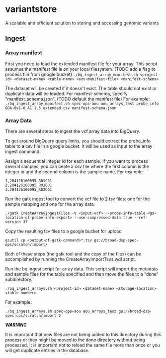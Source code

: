 # variantstore
A scalable and efficient solution to storing and accessing genomic variants

## Ingest
### Array manifest
First you need to load the extended manifest file for your array. This script assumes the manifest file is on your local filesystem. (TODO add a flag to process file from google bucket)
`./bq_ingest_array_manifest.sh <project-id> <dataset-name> <table-name> <ext-manifest-file> <manifest-schema>`

The dataset will be created if it doesn't exist. The table should not exist or duplicate data will be loaded. For manifest-schema, specify "manifest_schema.json". (TODO default the manifest file) For example: `./bq_ingest_array_manifest.sh spec-ops-aou aou_arrays_test probe_info GDA-8v1-0_A1.1.5.extended.csv manifest-schema.json`

### Array Data
There are several steps to ingest the vcf array data into BigQuery.

To get around BigQuery query limits, you should extract the probe_info table to a csv file in a google bucket. It will be used as input to the array ingest command.


Assign a sequential integer id for each sample. If you want to process several samples, you can ceate a csv file where the first column is the integer id and the second column is the sample name. For example:

	1,204126160095_R01C01
	2,204126160095_R02C01
	3,204126160095_R03C01

Run the gatk ingest tool to convert the vcf file to 2 tsv files: one for the sample mapping and one for the array data. 

	./gatk CreateArrayIngestFiles -V <input-vcf> --probe-info-table <gs-location-of-probe-info-export> --use-compressed-data true --ref-version 37

Copy the resulting tsv files to a google bucket for upload 

	gsutil cp <output-of-gatk-command>*.tsv gs://broad-dsp-spec-ops/scratch/import/

Both of these steps (the gatk tool and the copy of the files) can be accomplished by running the CreateArrayImportTsvs.wdl script.

Run the bq ingest script for array data. This script will import the metadata and sample files for the table specified and then move the files to a "done" subdirectory.

	./bq_ingest_arrays.sh <project-id> <dataset-name> <storage-location> <table-number>
	
For example:

	./bq_ingest_arrays.sh spec-ops-aou aou_arrays_test gs://broad-dsp-spec-ops/scratch/import 2

_**WARNING**_ 

It is important that new files are not being added to this directory during this process or they might be moved to the done directory without being processed. It is important not to reload the same file more than once or you will get duplicate entries in the database. 



